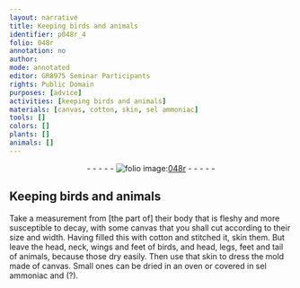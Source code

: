 ```yaml
---
layout: narrative
title: Keeping birds and animals
identifier: p048r_4
folio: 048r
annotation: no
author:
mode: annotated
editor: GR8975 Seminar Participants
rights: Public Domain
purposes: [advice]
activities: [keeping birds and animals]
materials: [canvas, cotton, skin, sel ammoniac]
tools: []
colors: []
plants: []
animals: []
---
```


 <div class="folio" align="center">- - - - - <a href="http://gallica.bnf.fr/ark:/12148/btv1b10500001g/f101.image" target="_blank"><img src="https://cu-mkp.github.io/GR8975-edition/assets/photo-icon.png" alt="folio image: " style="display:inline-block; margin-bottom:-3px;"/>048r</a> - - - - - </div>  <span class="activity"></span> 

## Keeping birds and animals

 
Take a measurement from [the part of] their body that is fleshy and more susceptible to decay, with some <span class="material">canvas</span> that you shall cut according to their size and width. Having filled this with <span class="material">cotton</span> and stitched it, skin them. But leave the head, neck, wings and feet of birds, and head, legs, feet and tail of animals, because those dry easily. Then use that <span class="material">skin</span> to dress the mold made of <span class="material">canvas</span>. Small ones can be dried in an oven or covered in <span class="material">sel ammoniac</span> and (?).
 